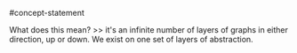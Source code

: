 #concept-statement 

What does this mean? >> it's an infinite number of layers of graphs in either direction, up or down. We exist on one set of layers of abstraction.